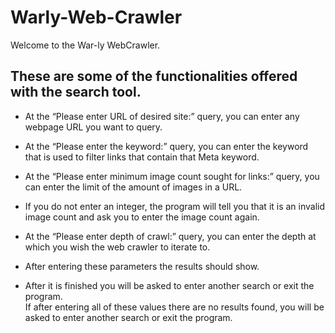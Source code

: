 # Warly-Web-Crawler

Welcome to the War-ly WebCrawler. <br  />

## These are some of the functionalities offered with the search tool.

- At the “Please enter URL of desired site:” query, you can enter any webpage URL you want to query. 
 
- At the “Please enter the keyword:” query, you can enter the keyword that is used to filter links that contain that Meta keyword.
 
- At the “Please enter minimum image count sought for links:” query, you can enter the limit of the amount of images in a URL. 
 
- If you do not enter an integer, the program will tell you that it is an invalid image count and ask you to enter the image count again.
 
- At the “Please enter depth of crawl:” query, you can enter the depth at which you wish the web crawler to iterate to.
 
- After entering these parameters the results should show.

- After it is finished you will be asked to enter another search or exit the program. <br  />
  If after entering all of these values there are no results found, you will be asked to enter another search or exit the program.


